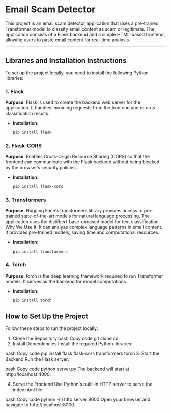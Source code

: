 # Email Scam Detector

This project is an email scam detector application that uses a pre-trained Transformer model to classify email content as scam or legitimate. The application consists of a Flask backend and a simple HTML-based frontend, allowing users to paste email content for real-time analysis.

---

## **Libraries and Installation Instructions**

To set up the project locally, you need to install the following Python libraries:

### **1. Flask**
**Purpose**: Flask is used to create the backend web server for the application. It handles incoming requests from the frontend and returns classification results.
- **Installation**:
  ```bash
  pip install flask

### **2. Flask-CORS**
**Purpose**: Enables Cross-Origin Resource Sharing (CORS) so that the frontend can communicate with the Flask backend without being blocked by the browser’s security policies.
- **Installation**:
  ```bash
  pip install flask-cors

### **3. Transformers**
**Purpose**: Hugging Face's transformers library provides access to pre-trained state-of-the-art models for natural language processing. The application uses the distilbert-base-uncased model for text classification.
Why We Use It:
It can analyze complex language patterns in email content.
It provides pre-trained models, saving time and computational resources.
- **Installation**:
  ```bash
  pip install transformers

### **4. Torch**
**Purpose**: torch is the deep learning framework required to run Transformer models. It serves as the backend for model computations.
- **Installation**:
  ```bash
  pip install torch

## How to Set Up the Project
Follow these steps to run the project locally:

1. Clone the Repository
bash
Copy code
git clone <your-repository-url>
cd <repository-folder>
2. Install Dependencies
Install the required Python libraries:

bash
Copy code
pip install flask flask-cors transformers torch
3. Start the Backend
Run the Flask server:

bash
Copy code
python server.py
The backend will start at http://localhost:4000.

4. Serve the Frontend
Use Python's built-in HTTP server to serve the index.html file:

bash
Copy code
python -m http.server 8000
Open your browser and navigate to http://localhost:8000.
